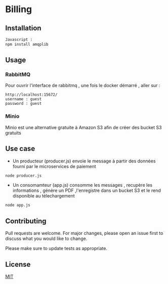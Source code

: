 # Billing

## Installation

```bash
Javascript :
npm install amqplib
```

## Usage

### RabbitMQ

Pour ouvrir l'interface de rabbitmq , une fois le docker démarré , aller sur :

```
http://localhost:15672/
username : guest
password : guest
```

### Minio

Minio est une alternative gratuite à Amazon S3 afin de créer des bucket S3 gratuits

## Use case

-   Un producteur (producer.js) envoie le message à partir des données fourni par le microservices de paiement

```bash
node producer.js
```

-   Un consomamteur (app.js) consomme les messages , recupère les informations , génère un PDF ,l'enregistre dans un bucket S3 et le rend disponible au télechargement

```bash
node app.js
```

## Contributing

Pull requests are welcome. For major changes, please open an issue first to discuss what you would like to change.

Please make sure to update tests as appropriate.

## License

[MIT](https://choosealicense.com/licenses/mit/)
